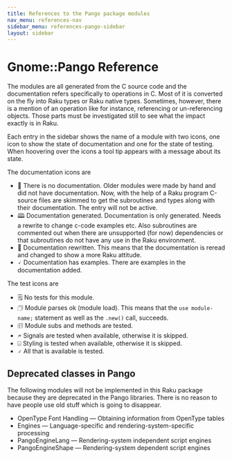 ```yaml
---
title: References to the Pango package modules
nav_menu: references-nav
sidebar_menu: references-pango-sidebar
layout: sidebar
---
```

# Gnome::Pango Reference

The modules are all generated from the C source code and the documentation refers specifically to operations in C. Most of it is converted on the fly into Raku types or Raku native types. Sometimes, however, there is a mention of an operation like for instance, referencing or un-referencing objects. Those parts must be investigated still to see what the impact exactly is in Raku.

Each entry in the sidebar shows the name of a module with two icons, one icon to show the state of documentation and one for the state of testing. When hoovering over the icons a tool tip appears with a message about its state.

The documentation icons are
* 📔 There is no documentation. Older modules were made by hand and did not have documentation. Now, with the help of a Raku program C-source files are skimmed to get the subroutines and types along with their documentation. The entry will not be active.
* 🕮 Documentation generated. Documentation is only generated. Needs a rewrite to change c-code examples etc. Also subroutines are commented out when there are unsupported (for now) dependencies or that subroutines do not have any use in the Raku environment.
* 📖 Documentation rewritten. This means that the documentation is reread and changed to show a more Raku attitude.
* 🗸 Documentation has examples. There are examples in the documentation added.

The test icons are
* 🗒 No tests for this module.
* 🗇 Module parses ok (module load). This means that the `use module-name;` statement as well as the `.new()` call, succeeds.
* 🗊 Module subs and methods are tested.
* 🗲 Signals are tested when available, otherwise it is skipped.
* ⌺ Styling is tested when available, otherwise it is skipped.
* 🗸 All that is available is tested.

## Deprecated classes in Pango

The following modules will not be implemented in this Raku package because they are deprecated in the Pango libraries. There is no reason to have people use old stuff which is going to disappear.

* OpenType Font Handling — Obtaining information from OpenType tables
* Engines — Language-specific and rendering-system-specific processing
* PangoEngineLang — Rendering-system independent script engines
* PangoEngineShape — Rendering-system dependent script engines
